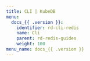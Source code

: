 ```yaml
---
title: CLI | KubeDB
menu:
  docs_{{ .version }}:
    identifier: rd-cli-redis
    name: Cli
    parent: rd-redis-guides
    weight: 100
menu_name: docs_{{ .version }}
---
```

